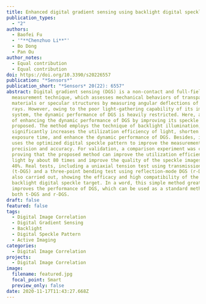 ```yaml
---
title: Enhanced digital gradient sensing using backlight digital speckle target
publication_types:
  - "2"
authors:
  - Baofei Fu
  - '"**Chenzhuo Li**"'
  - Bo Dong
  - Pan Ou
author_notes:
  - Equal contribution
  - Equal contribution
doi: https://doi.org/10.3390/s20226557
publication: "*Sensors*"
publication_short: "*Sensors* 20(22): 6557"
abstract: Digital gradient sensing (DGS) is a non-contact and full-field optical
  measurement technique, which assesses mechanical behaviors of transparent
  materials or specular structures by measuring angular deflections of light
  rays. However, owing to the poor light-gathering capability of its imaging
  system, the dynamic performance of DGS is heavily restricted. Here, a method
  of enhancing the dynamic performance of DGS by improving its speckle target is
  proposed. The method employs the technique of backlight illumination, which
  significantly increases the utilization efficiency of light, shorten the
  exposure time, and enhance the dynamic performance of DGS. Besides, it also
  uses the optimized digital speckle pattern to improve the measurement
  precision and accuracy. For validation, a comparison experiment was conducted,
  proving that the proposed method can improve the utilization efficiency of
  light by about 80 times and improve the quality of the speckle images by about
  40%. Real tests, including a uniaxial tension test using transmission-mode DGS
  (t-DGS) and a three-point bending test using reflection-mode DGS (r-DGS), were
  also carried out, showing the efficacy and high compatibility of the proposed
  backlight digital speckle target. In a word, this simple method greatly
  improves the performance of DGS, which can be used as a standard method in
  both t-DGS and r-DGS.
draft: false
featured: false
tags:
  - Digital Image Correlation
  - Digital Gradient Sensing
  - Backlight
  - Digital Speckle Pattern
  - Active Imaging
categories:
  - Digital Image Correlation
projects:
  - Digital Image Correlation
image:
  filename: featured.jpg
  focal_point: Smart
  preview_only: false
date: 2020-11-17T11:43:27.668Z
---
```

